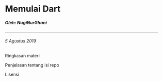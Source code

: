 # Memulai Dart
 ##### Oleh: NugiNurGhani
---

 ###### 5 Agustus 2019

 Ringkasan materi

 Penjelasan tentang isi repo

 Lisensi
